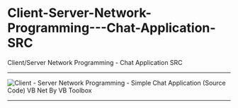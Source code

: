 # Client-Server-Network-Programming---Chat-Application-SRC
Client/Server Network Programming - Chat Application SRC

** **

![Client - Server Network Programming - Simple Chat Application (Source Code) VB Net By VB Toolbox](https://user-images.githubusercontent.com/74623428/149598477-3cf3428a-f40e-4ba6-be05-3ddbcc13547f.png)

** **
